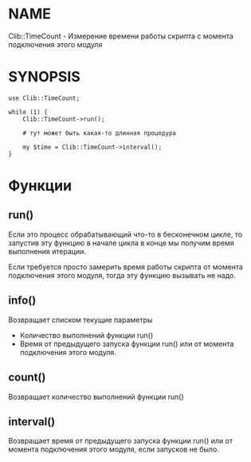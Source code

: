 # NAME

Clib::TimeCount - Измерение времени работы скрипта с момента подключения этого модуля

# SYNOPSIS

    use Clib::TimeCount;
    
    while (1) {
        Clib::TimeCount->run();
        
        # тут может быть какая-то длинная процедура
        
        my $time = Clib::TimeCount->interval();
    }

# Функции

## run()

Если это процесс обрабатывающий что-то в бесконечном цикле,
то запустив эту функцию в начале цикла в конце мы получим время выполнения итерации.

Если требуется просто замерить время работы скрипта от момента подключения этого модуля,
тогда эту функцию вызывать не надо.

## info()

Возвращает списком текущие параметры

- Количество выполнений функции run()
- Время от предыдущего запуска функции run() или от момента подключения этого модуля.

## count()

Возвращает количество выполнений функции run()

## interval()

Возвращает время от предыдущего запуска функции run()
или от момента подключения этого модуля, если запусков не было.
